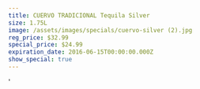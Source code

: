 ```yaml
---
title: CUERVO TRADICIONAL Tequila Silver
size: 1.75L
image: /assets/images/specials/cuervo-silver (2).jpg
reg_price: $32.99
special_price: $24.99
expiration_date: 2016-06-15T00:00:00.000Z
show_special: true
---
```



'